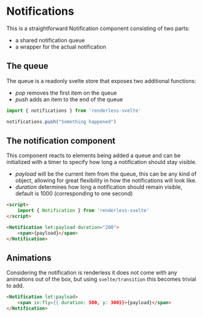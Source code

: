 # Notifications

This is a straightforward Notification component consisting of two parts:

- a shared notification queue
- a wrapper for the actual notification

## The queue

The queue is a readonly svelte store that exposes two additional functions:
- *pop* removes the first item on the queue
- *push* adds an item to the end of the queue

```js
import { notifications } from 'renderless-svelte'

notifications.push("Something happened")
```

## The notification component

This component reacts to elements being added a queue and can be initialized with a timer to specify how long a notification should stay visible.

- _payload_ will be the current item from the queue, this can be any kind of object, allowing for great flexibility in how the notifications will look like.
- _duration_ determines how long a notification should remain visible, default is 1000 (corresponding to one second)

```html
<script>
    import { Notification } from 'renderless-svelte'
</script>

<Notification let:payload duration="200">
    <span>{payload}</span>
</Notification>
```

## Animations

Considering the notification is renderless it does not come with any animations out of the box, but using `svelte/transition` this becomes trivial to add.

```html
<Notification let:payload>
    <span in:fly={{ duration: 500, y: 300}}>{payload}</span>
</Notification>
```
